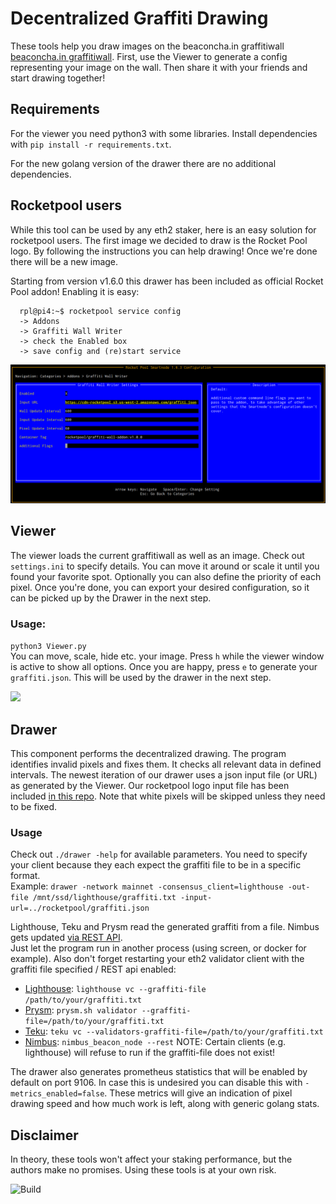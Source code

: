 # Decentralized Graffiti Drawing

These tools help you draw images on the beaconcha.in graffitiwall
[beaconcha.in graffitiwall](https://beaconcha.in/graffitiwall).
First, use the Viewer to generate a config representing your image on the wall.
Then share it with your friends and start drawing together!

## Requirements
For the viewer you need python3 with some libraries.
Install dependencies with `pip install -r requirements.txt`.

For the new golang version of the drawer there are no additional dependencies.

## Rocketpool users
While this tool can be used by any eth2 staker, here is an easy solution for rocketpool users. The first image we decided to draw is the Rocket Pool logo.
By following the instructions you can help drawing! Once we're done there will be a new image.

Starting from version v1.6.0 this drawer has been included as official Rocket Pool addon!
Enabling it is easy:
```
  rpl@pi4:~$ rocketpool service config
  -> Addons
  -> Graffiti Wall Writer
  -> check the Enabled box
  -> save config and (re)start service
```

![Rocketpool](rocketpool/addonconfig.png "Addon Configuration")


## Viewer
The viewer loads the current graffitiwall as well as an image. Check out `settings.ini` to specify details. You can move it around or scale it until you found your favorite spot. Optionally you can also define the priority of each pixel. Once you're done, you can export your desired configuration, so it can be picked up by the Drawer in the next step.
### Usage:
`python3 Viewer.py` \
You can move, scale, hide etc. your image. Press `h` while the viewer window is active to show all options. Once you are happy, press `e` to generate your `graffiti.json`. This will be used by the drawer in the next step.

<img src="https://raw.githubusercontent.com/RomiRand/rpl_graffiti/main/doc/overpaint.png" width="400">

## Drawer
This component performs the decentralized drawing. The program identifies invalid pixels
and fixes them. It checks all relevant data in defined intervals.
The newest iteration of our drawer uses a json input file (or URL) as generated by the Viewer.
Our rocketpool logo input file has been included [in this repo](rocketpool/graffiti.json "Rocketpool Logo graffiti input").
Note that white pixels will be skipped unless they need to be fixed.

### Usage
Check out `./drawer -help` for available parameters. You need to specify your client because
they each expect the graffiti file to be in a specific format. \
Example: `drawer -network mainnet -consensus_client=lighthouse -out-file /mnt/ssd/lighthouse/graffiti.txt -input-url=../rocketpool/graffiti.json`

Lighthouse, Teku and Prysm read the generated graffiti from a file.
Nimbus gets updated [via REST API](https://nimbus.guide/rest-api.html#set-graffiti-string).\
Just let the program run in another process (using screen, or docker for example).
Also don't forget restarting your eth2 validator client with the graffiti file specified / REST api enabled:
- [Lighthouse](https://lighthouse-book.sigmaprime.io/graffiti.html#1-using-the---graffiti-file-flag-on-the-validator-client):
  `lighthouse vc --graffiti-file /path/to/your/graffiti.txt`
- [Prysm](https://docs.prylabs.network/docs/prysm-usage/graffiti-file/):
  `prysm.sh validator --graffiti-file=/path/to/your/graffiti.txt`
- [Teku](https://docs.teku.consensys.net/en/latest/Reference/CLI/CLI-Syntax/#validators-graffiti-file):
  `teku vc --validators-graffiti-file=/path/to/your/graffiti.txt`
- [Nimbus](https://nimbus.guide/rest-api.html#configure-your-node-to-run-a-local-rest-server): `nimbus_beacon_node --rest`
NOTE: Certain clients (e.g. lighthouse) will refuse to run if the graffiti-file does not exist!

The drawer also generates prometheus statistics that will be enabled by default on port 9106.
In case this is undesired you can disable this with `-metrics_enabled=false`.
These metrics will give an indication of pixel drawing speed and how much work is left, along with generic golang stats.

## Disclaimer
In theory, these tools won't affect your staking performance, but the authors make no promises.
Using these tools is at your own risk.

![Build](https://github.com/stake-house/DecentralizedGraffitiDrawing/actions/workflows/build.yaml/badge.svg)

